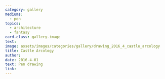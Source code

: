 ```yaml
---
category: gallery
mediums:
  - pen
topics:
  - architecture
  - fantasy
card-class: gallery-image
text:
image: assets/images/categories/gallery/drawing_2016_4_castle_arcology.png
title: Castle Arcology
author:
date: 2016-4-01
text: Pen drawing
link:
---
```

